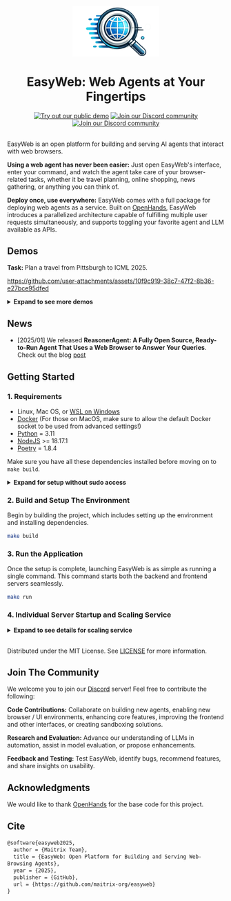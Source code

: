 <a name="readme-top"></a>

<!--
*** Thanks for checking out the Best-README-Template. If you have a suggestion
*** that would make this better, please fork the repo and create a pull request
*** or simply open an issue with the tag "enhancement".
*** Don't forget to give the project a star!
*** Thanks again! Now go create something AMAZING! :D
-->

<!-- PROJECT SHIELDS -->
<!--
*** I'm using markdown "reference style" links for readability.
*** Reference links are enclosed in brackets [ ] instead of parentheses ( ).
*** See the bottom of this document for the declaration of the reference variables
*** for contributors-url, forks-url, etc. This is an optional, concise syntax you may use.
*** https://www.markdownguide.org/basic-syntax/#reference-style-links
-->

<!-- PROJECT LOGO -->
<div align="center">
  <img src="./easy-web-icon.png" alt="Easy Web Logo" width="200">
  <h1 align="center">EasyWeb: Web Agents at Your Fingertips</h1>
  <!-- Change based on updated links or names in the future -->
  <a href="https://easyweb.maitrix.org"><img src="https://img.shields.io/badge/Demo-Up-green?logo=gradio&logoColor=white&style=for-the-badge" alt="Try out our public demo"></a>
  <a href="https://discord.gg/b5NEhRbvJg"><img src="https://img.shields.io/badge/Discord-Join-blue?logo=discord&logoColor=white&style=for-the-badge" alt="Join our Discord community"></a>
  <a href="https://x.com/MaitrixOrg"><img src="https://img.shields.io/badge/Maitrix.org-Follow-black?logo=x&logoColor=white&style=for-the-badge" alt="Join our Discord community"></a>
</div>
<!-- <hr> -->

<br>

EasyWeb is an open platform for building and serving AI agents that interact with web browsers.

**Using a web agent has never been easier:** Just open EasyWeb's interface, enter your command, and watch the agent take care of your browser-related tasks, whether it be travel planning, online shopping, news gathering, or anything you can think of.

**Deploy once, use everywhere:** EasyWeb comes with a full package for deploying web agents as a service. Built on [OpenHands](https://github.com/All-Hands-AI/OpenHands), EasyWeb introduces a parallelized architecture capable of fulfilling multiple user requests simultaneously, and supports toggling your favorite agent and LLM available as APIs.

<!--Update if repository changes name or location-->
<!--TODO: change the video link-->

## Demos

**Task:** Plan a travel from Pittsburgh to ICML 2025.

https://github.com/user-attachments/assets/10f9c919-38c7-47f2-8b36-e27bce95dfed

<details>
<summary><b>Expand to see more demos</b></summary>

**Task:** Find a round-trip ticket from Chicago to Dubai next month, traveling in economy class, with non-stop flights only, departing after 8 AM, and returning within two weeks.

https://github.com/user-attachments/assets/11daf670-86ae-4b6c-ab93-ff7d4504a751

**Task:** I want to buy a black mattress. Can you look at Amazon, eBay, and Mattress Firm and give me one good option from each?

https://github.com/user-attachments/assets/6864940b-0f00-445f-985f-00bcf4480d79

**Task:** I'd like to learn how local news outlets covered Trump's inauguration. Please find one article from each of the following websites: *Times of San Diego*, *The Tennessee Tribune*, and *MinnPost*, and summarize the details to me.

https://github.com/user-attachments/assets/9d2f9dfa-9e39-43e6-8750-d494eaf00795

</details>

## News
- [2025/01] We released **ReasonerAgent: A Fully Open Source, Ready-to-Run Agent That Uses a Web Browser to Answer Your Queries**. Check out the blog [post](https://reasoner-agent.maitrix.org/)

## Getting Started

### 1. Requirements


* Linux, Mac OS, or [WSL on Windows](https://learn.microsoft.com/en-us/windows/wsl/install)
* [Docker](https://docs.docker.com/engine/install/) (For those on MacOS, make sure to allow the default Docker socket to be used from advanced settings!)
* [Python](https://www.python.org/downloads/) = 3.11
* [NodeJS](https://nodejs.org/en/download/package-manager) >= 18.17.1
* [Poetry](https://python-poetry.org/docs/#installing-with-the-official-installer) = 1.8.4

Make sure you have all these dependencies installed before moving on to `make build`.

<details>
<summary><b>Expand for setup without sudo access</b></summary>

If you want to develop without system admin/sudo access to upgrade/install `Python` and/or `NodeJs`, you can use `conda` or `mamba` to manage the packages for you:

```bash
# Download and install Mamba (a faster version of conda)
curl -L -O "https://github.com/conda-forge/miniforge/releases/latest/download/Miniforge3-$(uname)-$(uname -m).sh"
bash Miniforge3-$(uname)-$(uname -m).sh

# Install Python 3.11, nodejs, and poetry
mamba install python=3.11
mamba install conda-forge::nodejs
mamba install conda-forge::poetry=1.8.4
```

</details>



### 2. Build and Setup The Environment

Begin by building the project, which includes setting up the environment and installing dependencies.

```bash
make build
```

### 3. Run the Application

Once the setup is complete, launching EasyWeb is as simple as running a single command. This command starts both the backend and frontend servers seamlessly.

```bash
make run
```

### 4. Individual Server Startup and Scaling Service

<details>
<summary><b>Expand to see details for scaling service</b></summary>

- **Start the Backend Server:** If you prefer, you can start the backend server independently to focus on backend-related tasks or configurations.
    ```bash
    make start-backend
    ```
- **Start the Frontend Server:** Similarly, you can start the frontend server on its own to work on frontend-related components or interface enhancements.
    ```bash
    make start-frontend
    ```
- **Start Multiple Backend Servers** If you prefer, you can also start multiple backend servers together with ports $5000$ and onwards for running multiple requests (one request per backend), given that you have sufficient memory on the machine.
    ```bash
    make start-backends NUM_BACKENDS={number_of_your_choice} START_PORT=5000
    ```
    Once you started multiple backend port, please start the frontend using:
    ```bash
    poetry run python frontend.py --num-backends {num_backend_opened}
    ```
    Then you can duplicate the frontend link you just opened to start running parallel requests.

    We aim to support a more scalable approach to multiple backends going forward.

</details>

<br>

Distributed under the MIT License. See [LICENSE](./LICENSE) for more information.

## Join The Community

We welcome you to join our [Discord](https://discord.gg/b5NEhRbvJg) server! Feel free to contribute the following:

**Code Contributions:** Collaborate on building new agents, enabling new browser / UI environments, enhancing core features, improving the frontend and other interfaces, or creating sandboxing solutions.

**Research and Evaluation:** Advance our understanding of LLMs in automation, assist in model evaluation, or propose enhancements.

**Feedback and Testing:** Test EasyWeb, identify bugs, recommend features, and share insights on usability.

## Acknowledgments
We would like to thank [OpenHands](https://github.com/All-Hands-AI/OpenHands) for the base code for this project.
<!--TODO: Anything else to add?-->

## Cite

<!--TODO: Should edit this if github changes-->
```
@software{easyweb2025,
  author = {Maitrix Team},
  title = {EasyWeb: Open Platform for Building and Serving Web-Browsing Agents},
  year = {2025},
  publisher = {GitHub},
  url = {https://github.com/maitrix-org/easyweb}
}
```
